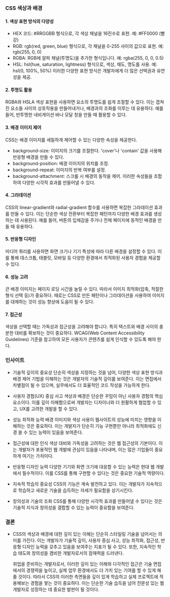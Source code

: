 ### CSS 색상과 배경

#### 1. 색상 표현 방식의 다양성

- HEX 코드: #RRGGBB 형식으로, 각 색상 채널을 16진수로 표현. 예: #FF0000 (빨강)
- RGB: rgb(red, green, blue) 형식으로, 각 채널을 0-255 사이의 값으로 표현. 예: rgb(255, 0, 0)
- RGBA: RGB에 알파 채널(투명도)을 추가한 형식입니다. 예: rgba(255, 0, 0, 0.5)
- HSL: hsl(hue, saturation, lightness) 형식으로, 색상, 채도, 명도를 사용. 예: hsl(0, 100%, 50%)
  이러한 다양한 표현 방식은 개발자에게 더 많은 선택권과 유연성을 제공.

#### 2. 투명도 활용

RGBA와 HSLA 색상 표현을 사용하면 요소의 투명도를 쉽게 조절할 수 있다. 이는 겹쳐진 요소들 사이의 상호작용을 만들어내거나, 배경과의 조화를 이루는 데 유용하다. 예를 들어, 반투명한 네비게이션 바나 모달 창을 만들 때 활용할 수 있다.

#### 3. 배경 이미지 제어

CSS는 배경 이미지를 세밀하게 제어할 수 있는 다양한 속성을 제공한다.

- background-size: 이미지의 크기를 조절한다. 'cover'나 'contain' 값을 사용해 반응형 배경을 만들 수 있다.
- background-position: 배경 이미지의 위치를 조정.
- background-repeat: 이미지의 반복 여부를 설정.
- background-attachment: 스크롤 시 배경의 동작을 제어.
  이러한 속성들을 조합하여 다양한 시각적 효과를 만들어낼 수 있다.

#### 4. 그라데이션

CSS의 linear-gradient와 radial-gradient 함수를 사용하면 복잡한 그라데이션 효과를 만들 수 있다. 이는 단순한 색상 전환부터 복잡한 패턴까지 다양한 배경 효과를 생성하는 데 사용된다. 예를 들어, 버튼의 입체감을 주거나 전체 페이지에 동적인 배경을 만들 때 유용하다.

#### 5. 반응형 디자인

미디어 쿼리를 사용하면 화면 크기나 기기 특성에 따라 다른 배경을 설정할 수 있다. 이를 통해 데스크톱, 태블릿, 모바일 등 다양한 환경에서 최적화된 사용자 경험을 제공할 수 있다.

#### 6. 성능 고려

큰 배경 이미지는 페이지 로딩 시간을 늘릴 수 있다. 따라서 이미지 최적화(압축, 적절한 형식 선택 등)가 중요하다. 때로는 CSS로 만든 패턴이나 그라데이션을 사용하여 이미지를 대체하는 것이 성능 향상에 도움이 될 수 있다.

#### 7. 접근성

색상을 선택할 때는 가독성과 접근성을 고려해야 합니다. 특히 텍스트와 배경 사이의 충분한 대비를 확보하는 것이 중요하다. WCAG(Web Content Accessibility Guidelines) 기준을 참고하여 모든 사용자가 콘텐츠를 쉽게 인식할 수 있도록 해야 한다.

### 인사이트

- 기술적 깊이의 중요성
  단순히 색상을 지정하는 것을 넘어, 다양한 색상 표현 방식과 배경 제어 기법을 이해하는 것은 개발자의 기술적 깊이를 보여준다. 이는 면접에서 차별점이 될 수 있으며, 실무에서도 더 효율적인 코드 작성을 가능하게 한다.

- 사용자 경험(UX) 중심 사고
  색상과 배경은 단순한 꾸밈이 아닌 사용자 경험의 핵심 요소이다. 이를 깊이 이해함으로써 개발자는 디자이너와 더 원활하게 협업할 수 있고, UX를 고려한 개발을 할 수 있다.

- 성능 최적화 능력
  배경 이미지와 색상 사용이 웹사이트의 성능에 미치는 영향을 이해하는 것은 중요하다. 이는 개발자가 단순히 기능 구현뿐만 아니라 최적화에도 신경 쓸 수 있는 능력이 있음을 보여준다.

- 접근성에 대한 인식
  색상 대비와 가독성을 고려하는 것은 웹 접근성의 기본이다. 이는 개발자가 포용적인 웹 개발에 관심이 있음을 나타내며, 이는 많은 기업들이 중요하게 여기는 가치이다.

- 반응형 디자인 능력
  다양한 기기와 화면 크기에 대응할 수 있는 능력은 현대 웹 개발에서 필수적이다. 이를 CSS를 통해 구현할 수 있다는 것은 중요한 기술적 역량이다.

- 지속적 학습의 중요성
  CSS의 기능은 계속 발전하고 있다. 이는 개발자가 지속적으로 학습하고 새로운 기술을 습득하는 자세가 필요함을 상기시킨다.

- 창의성과 기술의 조화
  CSS를 통해 다양한 시각적 효과를 만들어낼 수 있다는 것은 기술적 지식과 창의성을 결합할 수 있는 능력이 중요함을 보여준다.

### 결론

- CSS의 색상과 배경에 대한 깊이 있는 이해는 단순히 스타일링 기술을 넘어서는 의미를 가진다. 이는 개발자가 기술적 깊이, 사용자 중심 사고, 성능 최적화, 접근성, 반응형 디자인 능력을 갖추고 있음을 보여주는 지표가 될 수 있다. 또한, 지속적인 학습 태도와 창의성을 겸비한 개발자로서의 잠재력을 드러낸다.

  취업을 준비하는 개발자로서, 이러한 깊이 있는 이해와 다각적인 접근은 기술 면접에서의 경쟁력을 높이고, 실제 업무 환경에서도 더 가치 있는 기여를 할 수 있게 해줄 것이다. 따라서 CSS의 이러한 측면들을 깊이 있게 학습하고 실제 프로젝트에 적용해보는 경험을 쌓는 것이 중요하다. 이는 단순한 기술 습득을 넘어 전문성 있는 웹 개발자로 성장하는 데 중요한 발판이 될 것이다.
